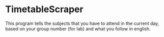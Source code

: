 # TimetableScraper
This program tells the subjects that you have to attend in the current day, based on your group number (for lab) and what you follow in english.
